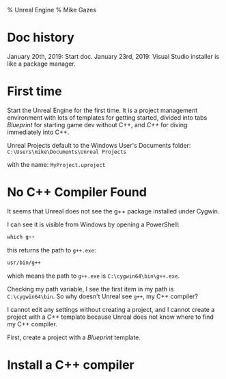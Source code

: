 % Unreal Engine
% Mike Gazes

# Doc history
January 20th, 2019: Start doc.
January 23rd, 2019: Visual Studio installer is like a package manager.

# First time
Start the Unreal Engine for the first time. It is a project management
environment with lots of templates for getting started, divided into tabs
*Blueprint* for starting game dev without C++, and *C++* for diving immediately
into C++.

Unreal Projects default to the Windows User's Documents folder:
`C:\Users\mike\Documents\Unreal Projects`

with the name:
`MyProject.uproject`

# No C++ Compiler Found
It seems that Unreal does not see the g++ package installed under Cygwin.

I can see it is visible from Windows by opening a PowerShell:
```powershell
which g++
```
this returns the path to `g++.exe`:
```bash
usr/bin/g++
```
which means the path to `g++.exe` is `C:\cygwin64\bin\g++.exe`.

Checking my path variable, I see the first item in my path is `C:\cygwin64\bin`.
So why doesn't Unreal see `g++`, my C++ compiler?

I cannot edit any settings without creating a project, and I cannot create a
project with a *C++* template because Unreal does not know where to find my C++
compiler.

First, create a project with a *Blueprint* template.

# Install a C++ compiler

